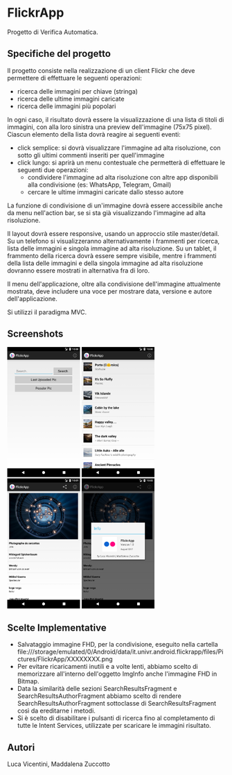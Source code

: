FlickrApp
===================================

Progetto di Verifica Automatica.

Specifiche del progetto
------------

Il progetto consiste nella realizzazione di un client Flickr che deve permettere di effettuare le seguenti operazioni:

- ricerca delle immagini per chiave (stringa)
- ricerca delle ultime immagini caricate
- ricerca delle immagini più popolari

In ogni caso, il risultato dovrà essere la visualizzazione di una lista di titoli di immagini, con alla loro sinistra una preview dell'immagine (75x75 pixel).
Ciascun elemento della lista dovrà reagire ai seguenti eventi:

- click semplice: si dovrà visualizzare l'immagine ad alta risoluzione, con sotto gli ultimi commenti inseriti per quell'immagine
- click lungo: si aprirà un menu contestuale che permetterà di effettuare le seguenti due operazioni:
	- condividere l'immagine ad alta risoluzione con altre app disponibili alla condivisione (es: WhatsApp, Telegram, Gmail)
	- cercare le ultime immagini caricate dallo stesso autore

La funzione di condivisione di un'immagine dovrà essere accessibile anche da menu nell'action bar, se si sta già visualizzando l'immagine ad alta risoluzione.

Il layout dovrà essere responsive, usando un approccio stile master/detail. Su un telefono si visualizzeranno alternativamente i frammenti per ricerca, lista delle immagini e singola immagine ad alta risoluzione. Su un tablet, il frammento della ricerca dovrà essere sempre visibile, mentre i frammenti della lista delle immagini e della singola immagine ad alta risoluzione dovranno essere mostrati in alternativa fra di loro.

Il menu dell'applicazione, oltre alla condivisione dell'immagine attualmente mostrata, deve includere una voce per mostrare data, versione e autore dell'applicazione.

Si utilizzi il paradigma MVC.

Screenshots
-------------

<img src="screenshots/screenshot-1.png" height="300" alt="Ricerca"/> <img src="screenshots/screenshot-2.png" height="300" alt="Risultati"/> <img src="screenshots/screenshot-3.png" height="300" alt="ImmagineFhd"/> <img src="screenshots/screenshot-4.png" height="300" alt="Info"/>

Scelte Implementative
-------------

- Salvataggio immagine FHD, per la condivisione, eseguito nella cartella file:///storage/emulated/0/Android/data/it.univr.android.flickrapp/files/Pictures/FlickrApp/XXXXXXXX.png
- Per evitare ricaricamenti inutili e a volte lenti, abbiamo scelto di memorizzare all'interno dell'oggetto ImgInfo anche l'immagine FHD in Bitmap.
- Data la similarità delle sezioni SearchResultsFragment e SearchResultsAuthorFragment abbiamo scelto di rendere SearchResultsAuthorFragment sottoclasse di SearchResultsFragment così da ereditarne i metodi.
- Si è scelto di disabilitare i pulsanti di ricerca fino al completamento di tutte le Intent Services, utilizzate per scaricare le immagini risultato.

Autori
-------------

Luca Vicentini, Maddalena Zuccotto